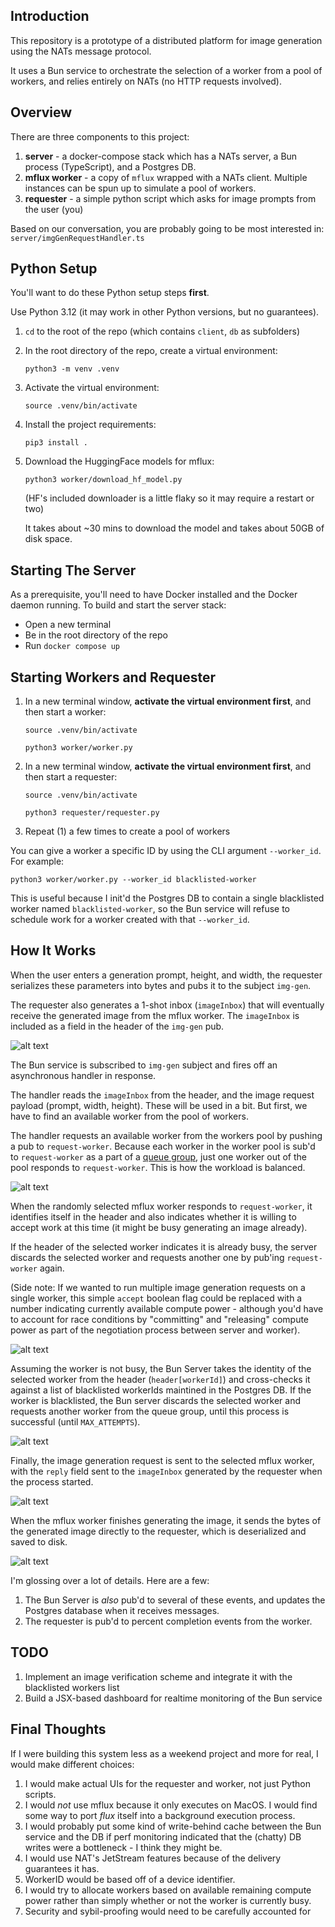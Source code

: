 ## Introduction

This repository is a prototype of a distributed platform for image generation using the NATs message protocol.

It uses a Bun service to orchestrate the selection of a worker from a pool of workers, and relies entirely on NATs (no HTTP requests involved).

## Overview

There are three components to this project:
1. **server** - a docker-compose stack which has a NATs server, a Bun process (TypeScript), and a Postgres DB.
2. **mflux worker** - a copy of `mflux` wrapped with a NATs client. Multiple instances can be spun up to simulate a pool of workers.
3. **requester** - a simple python script which asks for image prompts from the user (you)

Based on our conversation, you are probably going to be most interested in:
`server/imgGenRequestHandler.ts`

##  Python Setup

You'll want to do these Python setup steps **first**.

Use Python 3.12 (it may work in other Python versions, but no guarantees).
1. `cd` to the root of the repo (which contains `client`, `db` as subfolders)
2. In the root directory of the repo, create a virtual environment: 
   
   `python3 -m venv .venv`
3. Activate the virtual environment: 
   
   `source .venv/bin/activate`
4. Install the project requirements: 
   
   `pip3 install .`
5. Download the HuggingFace models for mflux: 
   
   `python3 worker/download_hf_model.py` 
   
   (HF's included downloader is a little flaky so it may require a restart or two)

    It takes about ~30 mins to download the model and takes about 50GB of disk space.

## Starting The Server

As a prerequisite, you'll need to have Docker installed and the Docker daemon running.
To build and start the server stack:
* Open a new terminal
* Be in the root directory of the repo
* Run `docker compose up`



## Starting Workers and Requester
1. In a new terminal window, **activate the virtual environment first**, and then start a worker: 
   
   `source .venv/bin/activate`

   `python3 worker/worker.py`
2. In a new terminal window, **activate the virtual environment first**, and then start a requester: 
   
    `source .venv/bin/activate`
   
   `python3 requester/requester.py`
3. Repeat (1) a few times to create a pool of workers

You can give a worker a specific ID by using the CLI argument `--worker_id`.  For example:

`python3 worker/worker.py --worker_id blacklisted-worker`

This is useful because I init'd the Postgres DB to contain a single blacklisted worker named `blacklisted-worker`, so the Bun service will refuse to schedule work for a worker created with that `--worker_id`.

## How It Works

When the user enters a generation prompt, height, and width, the requester serializes these parameters into bytes and pubs it to the subject `img-gen`.  

The requester also generates a 1-shot inbox (`imageInbox`) that will eventually receive the generated image from the mflux worker.  The `imageInbox` is included as a field in the header of the `img-gen` pub.

![alt text](doc/image-1.png)

The Bun service is subscribed to `img-gen` subject and fires off an asynchronous handler in response.

The handler reads the `imageInbox` from the header, and the image request payload (prompt, width, height).  These will be used in a bit.  But first, we have to find an available worker from the pool of workers.

The handler requests an available worker from the workers pool by pushing a pub to `request-worker`.  Because each worker in the worker pool is sub'd to `request-worker` as a part of a [queue group](https://docs.nats.io/nats-concepts/core-nats/queue), just one worker out of the pool responds to `request-worker`.  This is how the workload is balanced.

![alt text](doc/image-2.png)

When the randomly selected mflux worker responds to `request-worker`, it identifies itself in the header and also indicates whether it is willing to accept work at this time (it might be busy generating an image already).  

If the header of the selected worker indicates it is already busy, the server discards the selected worker and requests another one by pub'ing `request-worker` again.

(Side note: If we wanted to run multiple image generation requests on a single worker, this simple `accept` boolean flag could be replaced with a number indicating currently available compute power  - although you'd have to account for race conditions by "committing" and "releasing" compute power as part of the negotiation process between server and worker).

![alt text](doc/image-3.png)

Assuming the worker is not busy, the Bun Server takes the identity of the selected worker from the header (`header[workerId]`) and cross-checks it against a list of blacklisted workerIds maintined in the Postgres DB.  If the worker is blacklisted, the Bun server discards the selected worker and requests another worker from the queue group, until this process is successful (until `MAX_ATTEMPTS`).

![alt text](doc/image-4.png)

Finally, the image generation request is sent to the selected mflux worker, with the `reply` field sent to the `imageInbox` generated by the requester when the process started.

![alt text](doc/image-5.png)

When the mflux worker finishes generating the image, it sends the bytes of the generated image directly to the requester, which is deserialized and saved to disk.

![alt text](doc/image-6.png)

I'm glossing over a lot of details.  Here are a few:
1. The Bun Server is *also* pub'd to several of these events, and updates the Postgres database when it receives messages.
2. The requester is pub'd to percent completion events from the worker.

## TODO

1. Implement an image verification scheme and integrate it with the blacklisted workers list
2. Build a JSX-based dashboard for realtime monitoring of the Bun service

## Final Thoughts

If I were building this system less as a weekend project and more for real, I would make different choices:
1. I would make actual UIs for the requester and worker, not just Python scripts.
2. I would *not* use mflux because it only executes on MacOS.  I would find some way to port *flux* itself into a background execution process.
3. I would probably put some kind of write-behind cache between the Bun service and the DB if perf monitoring indicated that the (chatty) DB writes were a bottleneck - I think they might be.
4. I would use NAT's JetStream features because of the delivery guarantees it has.
5. WorkerID would be based off of a device identifier.
6. I would try to allocate workers based on available remaining compute power rather than simply whether or not the worker is currently busy.
7. Security and sybil-proofing would need to be carefully accounted for